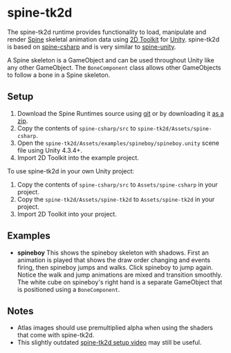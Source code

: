 # spine-tk2d

The spine-tk2d runtime provides functionality to load, manipulate and render [Spine](http://esotericsoftware.com) skeletal animation data using [2D Toolkit](http://www.unikronsoftware.com/2dtoolkit/) for [Unity](http://unity3d.com/). spine-tk2d is based on [spine-csharp](https://github.com/EsotericSoftware/spine-runtimes/tree/master/spine-csharp) and is very similar to [spine-unity](https://github.com/EsotericSoftware/spine-runtimes/tree/master/spine-unity).

A Spine skeleton is a GameObject and can be used throughout Unity like any other GameObject. The `BoneComponent` class allows other GameObjects to follow a bone in a Spine skeleton.

## Setup

1. Download the Spine Runtimes source using [git](https://help.github.com/articles/set-up-git) or by downloading it [as a zip](https://github.com/EsotericSoftware/spine-runtimes/archive/master.zip).
1. Copy the contents of `spine-csharp/src` to `spine-tk2d/Assets/spine-csharp`.
1. Open the `spine-tk2d/Assets/examples/spineboy/spineboy.unity` scene file using Unity 4.3.4+.
1. Import 2D Toolkit into the example project.

To use spine-tk2d in your own Unity project:

1. Copy the contents of `spine-csharp/src` to `Assets/spine-csharp` in your project.
1. Copy the `spine-tk2d/Assets/spine-tk2d` to `Assets/spine-tk2d` in your project.
1. Import 2D Toolkit into your project.

## Examples

* **spineboy** This shows the spineboy skeleton with shadows. First an animation is played that shows the draw order changing and events firing, then spineboy jumps and walks. Click spineboy to jump again. Notice the walk and jump animations are mixed and transition smoothly. The white cube on spineboy's right hand is a separate GameObject that is positioned using a `BoneComponent`.

## Notes

- Atlas images should use premultiplied alpha when using the shaders that come with spine-tk2d.
- This slightly outdated [spine-tk2d setup video](http://www.youtube.com/watch?v=dnQbS9ap-i8) may still be useful.

